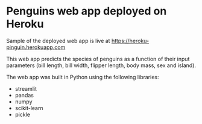 # Penguins web app deployed on Heroku



Sample of the deployed web app is live at https://heroku-pinguin.herokuapp.com

This web app predicts the species of penguins as a function of their input parameters (bill length, bill width, flipper length, body mass, sex and island).

The web app was built in Python using the following libraries:
* streamlit
* pandas
* numpy
* scikit-learn
* pickle
